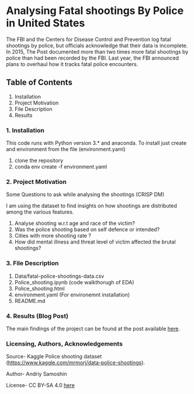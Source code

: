 # Analysing Fatal shootings By Police in United States

The FBI and the Centers for Disease Control and Prevention log fatal shootings by police, but officials acknowledge that their data is incomplete. In 2015, The Post documented more than two times more fatal shootings by police than had been recorded by the FBI. Last year, the FBI announced plans to overhaul how it tracks fatal police encounters.

## Table of Contents
1. Installation
2. Project Motivation
3. File Description
4. Results


### 1. Installation

This code runs with Python version 3.* and anaconda.
To install just create and environment from the file (environment.yaml)

1. clone the repository
2. conda env create -f environment.yaml

### 2. Project Motivation

Some Questions to ask while analysing the shootings (CRISP DM)

I am using the dataset to find insights on how shootings are distributed among the various features.

1. Analyse shooting w.r.t age and race of the victim?
2. Was the police shooting based on self defence or intended?
3. Cities with more shooting rate ?
4. How did mental illness and threat level of victim affected the brutal shootings?


### 3. File Description

1. Data/fatal-police-shootings-data.csv
2. Police_shooting.ipynb (code walkthorugh of EDA)
3. Police_shooting.html 
4. environment.yaml (For environemnt installation)
4. README.md

### 4. Results (Blog Post)

The main findings of the project can be found at the post available [here](https://medium.com/@adityasrichandan3098/analysing-fatal-shootings-by-the-police-in-united-states-6794fc3650ad).

### Licensing, Authors, Acknowledgements

Source- Kaggle Police shooting dataset (https://www.kaggle.com/mrmorj/data-police-shootings). 

Author- Andriy Samoshin

License- CC BY-SA 4.0 [here](https://creativecommons.org/licenses/by-sa/4.0/)
